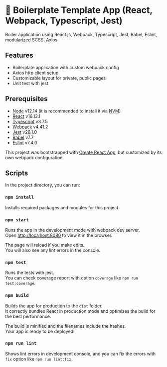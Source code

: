 # 🚀 Boilerplate Template App (React, Webpack, Typescript, Jest)

Boiler application using React.js, Webpack, Typescript, Jest, Babel, Eslint, modularized SCSS, Axios

## Features

- Boilerplate application with custom webpack config
- Axios http client setup
- Customizable layout for private, public pages
- Unit test with jest

## Prerequisites

- [Node](https://nodejs.org) v12.14 (it is recommended to install it via [NVM](https://github.com/creationix/nvm))
- [React](https://reactjs.org/) v16.13.1
- [Typescript](https://www.typescriptlang.org/) v3.7.5
- [Webpack](https://webpack.js.org/) v4.41.2
- [Jest](https://jestjs.io/) v26.1.0
- [Babel](https://babeljs.io/) v7.7
- [Eslint](https://eslint.org/) v7.4.0

This project was bootstrapped with [Create React App](https://github.com/facebook/create-react-app), but customized by its own webpack configuration.

## Scripts

In the project directory, you can run:

### `npm install`

Installs required packages and modules for this project.

### `npm start`

Runs the app in the development mode with webpack dev server.\
Open [http://localhost:8080](http://localhost:8080) to view it in the browser.

The page will reload if you make edits.\
You will also see any lint errors in the console.

### `npm test`

Runs the tests with jest.\
You can check coverage report with option `coverage` like `npm run test:coverage`.

### `npm build`

Builds the app for production to the `dist` folder.\
It correctly bundles React in production mode and optimizes the build for the best performance.

The build is minified and the filenames include the hashes.\
Your app is ready to be deployed!

### `npm run lint`

Shows lint errors in development console, and you can fix the errors with `fix` option like `npm run lint:fix`.
